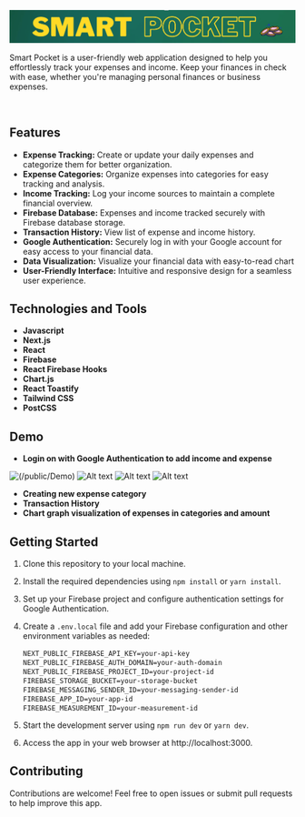 

![Smart Pocket Logo](/public/headerReadme.png) <!-- Add your logo here -->

Smart Pocket is a user-friendly web application designed to help you effortlessly track your expenses and income. Keep your finances in check with ease, whether you're managing personal finances or business expenses.


<br />

## Features

- **Expense Tracking:** Create or update your daily expenses and categorize them for better organization.
- **Expense Categories:** Organize expenses into categories for easy tracking and analysis.
- **Income Tracking:** Log your income sources to maintain a complete financial overview.
- **Firebase Database:** Expenses and income tracked securely with Firebase database storage.
- **Transaction History:** View list of expense and income history.
- **Google Authentication:** Securely log in with your Google account for easy access to your financial data.
- **Data Visualization:** Visualize your financial data with easy-to-read chart
- **User-Friendly Interface:** Intuitive and responsive design for a seamless user experience.

## Technologies and Tools

- **Javascript** 
- **Next.js** 
- **React** 
- **Firebase** 
- **React Firebase Hooks** 
- **Chart.js** 
- **React Toastify** 
- **Tailwind CSS** 
- **PostCSS** 

## Demo

- **Login on with Google Authentication to add income and expense** 

![(/public/Demo) ](public/Demo_addingNewExpense.gif)
![Alt text](public/Demo_authentication.gif)
![Alt text](public/Demo_chartandLogOut.gif)
![Alt text](public/Demo_transactionHistory.gif)


- **Creating new expense category** 
- **Transaction History**
 - **Chart graph visualization of expenses in categories and amount**

## Getting Started

1. Clone this repository to your local machine.

2. Install the required dependencies using `npm install` or `yarn install`.

3. Set up your Firebase project and configure authentication settings for Google Authentication.

4. Create a `.env.local` file and add your Firebase configuration and other environment variables as needed:

   ```env
   NEXT_PUBLIC_FIREBASE_API_KEY=your-api-key
   NEXT_PUBLIC_FIREBASE_AUTH_DOMAIN=your-auth-domain
   NEXT_PUBLIC_FIREBASE_PROJECT_ID=your-project-id
   FIREBASE_STORAGE_BUCKET=your-storage-bucket
   FIREBASE_MESSAGING_SENDER_ID=your-messaging-sender-id
   FIREBASE_APP_ID=your-app-id
   FIREBASE_MEASUREMENT_ID=your-measurement-id

5. Start the development server using `npm run dev` or `yarn dev`.

6. Access the app in your web browser at http://localhost:3000.

## Contributing 

Contributions are welcome! Feel free to open issues or submit pull requests to help improve this app.